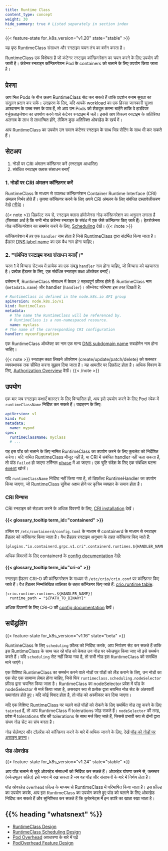 ```yaml
---
title: Runtime Class
content_type: concept
weight: 30
hide_summary: true # Listed separately in section index
---
```


<!-- overview -->

{{< feature-state for_k8s_version="v1.20" state="stable" >}}

यह पृष्ठ RuntimeClass संसाधन और रनटाइम चयन तंत्र का वर्णन करता है।

RuntimeClass एक विशेषता है जो कंटेनर रनटाइम कॉन्फ़िगरेशन का चयन करने के लिए उपयोग की जाती है।
कंटेनर रनटाइम कॉन्फ़िगरेशन Pod के containers को चलाने के लिए उपयोग किया जाता है।

<!-- body -->

## प्रेरणा

आप भिन्न Pods के बीच अलग RuntimeClass सेट कर सकते हैं ताकि प्रदर्शन बनाम सुरक्षा का संतुलन प्रदान कर सकें। उदाहरण के लिए, यदि आपके workload का एक हिस्सा जानकारी सुरक्षा आश्वासन के उच्च स्तर के पात्र हैं, तो आप उन Pods को शेड्यूल करना चाहेंगे ताकि वे हार्डवेयर वर्चुअलाइजेशन का उपयोग करने वाले कंटेनर रनटाइम में चलें। इससे आप विकल्प रनटाइम के अतिरिक्त अलगाव के लाभ से लाभान्वित होंगे, लेकिन कुछ अतिरिक्त ओवरहेड के खर्च में।

आप RuntimeClass का उपयोग उन समान कंटेनर रनटाइम के साथ भिन्न सेटिंग के साथ भी कर सकते हैं।


## सेटअप

1. नोडों पर CRI अंमलन कॉन्फ़िगर करें (रनटाइम आधारित)
2. संबंधित रनटाइम क्लास संसाधन बनाएँ

### 1. नोडों पर CRI अंमलन कॉन्फ़िगर करें

RuntimeClass के माध्यम से उपलब्ध कॉन्‍फ़िगरेशन Container Runtime Interface (CRI) अंमलन निर्भर होते हैं।
कृपया कॉन्फ़िगर करने के लिए अपने CRI अंमलन के लिए संबंधित दस्तावेज़ीकरण देखें ([नीचे](#cri-configuration))।

{{< note >}}
डिफ़ॉल्ट रूप से, रनटाइम क्लास हॉमोजेनस नोड कॉन्फ़िगरेशन का अनुमान लगाता है (जिसका अर्थ है कि सभी नोड कंटेनर रनटाइम के संबंध में एक जैसे कॉन्फ़िगर किए जाते हैं)। हेटरोजेनस नोड कॉन्फ़िगरेशन का समर्थन करने के लिए, [Scheduling](#scheduling) देखें।
{{< /note >}}

कॉन्फ़िगरेशन में हर एक `handler` नाम होता है जिसे RuntimeClass द्वारा संदर्भित किया जाता है।
हैंडलर [DNS label name](/docs/concepts/overview/working-with-objects/names/#dns-label-names) का एक वैध नाम होना चाहिए।


### 2. "संबंधित रनटाइम कक्षा संसाधन बनाएँ।"

चरण 1 में विन्यास सेटअप में प्रत्येक का एक संबद्ध `handler` नाम होना चाहिए, जो विन्यास को पहचानता है। प्रत्येक हैंडलर के लिए,
एक संबंधित रनटाइम कक्षा ऑब्जेक्ट बनाएँ।

वर्तमान में, RuntimeClass संसाधन में केवल 2 महत्वपूर्ण फ़ील्ड होते हैं: RuntimeClass नाम (`metadata.name`) और handler
(`handler`)। ऑब्जेक्ट परिभाषा इस तरह दिखती है:


```yaml
# RuntimeClass is defined in the node.k8s.io API group
apiVersion: node.k8s.io/v1
kind: RuntimeClass
metadata:
  # The name the RuntimeClass will be referenced by.
  # RuntimeClass is a non-namespaced resource.
  name: myclass 
# The name of the corresponding CRI configuration
handler: myconfiguration 
```

एक RuntimeClass ऑब्जेक्ट का नाम एक मान्य [DNS subdomain name](/docs/concepts/overview/working-with-objects/names#dns-subdomain-names) सबडोमेन नाम होना चाहिए।

{{< note >}}
रनटाइम कक्षा लिखने ऑपरेशन (create/update/patch/delete) को क्लस्टर व्यवस्थापक तक सीमित करना सुझाव दिया जाता है। यह
आमतौर पर डिफ़ॉल्ट होता है। अधिक विवरण के लिए, [Authorization Overview](/docs/reference/access-authn-authz/authorization/) देखें।
{{< /note >}}

## उपयोग

एक बार जब रनटाइम कक्षाएँ क्लस्टर के लिए विन्यासित हों, आप इसे उपयोग करने के लिए Pod स्पेक में `runtimeClassName` निर्दिष्ट
कर सकते हैं। उदाहरण के लिए:

```yaml
apiVersion: v1
kind: Pod
metadata:
  name: mypod
spec:
  runtimeClassName: myclass
  # ...
```

यह इस पॉड को चलाने के लिए नामित RuntimeClass का उपयोग करने के लिए कुबलेट को निर्देशित करेगा। यदि नामित RuntimeClass
मौजूद नहीं है, या CRI में संबंधित handler नहीं चला सकता है, तो पॉड `Failed` हो जाएगा टर्मिनल [phase](/docs/concepts/workloads/pods/pod-lifecycle/#pod-phase) में आ जाएगा। एक त्रुटि संदेश के लिए
एक संबंधित घटना [event](/docs/tasks/debug/debug-application/debug-running-pod/) खोजें।

यदि `runtimeClassName` निर्दिष्ट नहीं किया गया है, तो डिफ़ॉल्ट RuntimeHandler का उपयोग किया जाएगा, जो
RuntimeClass सुविधा अक्षम होने पर कृत्रिम व्यवहार के समान होता है।

### CRI विन्यास


CRI रनटाइम को सेटअप करने के अधिक विवरणों के लिए, [CRI installation](/docs/setup/production-environment/container-runtimes/) देखें।

#### {{< glossary_tooltip term_id="containerd" >}}

टॉमेल पर `/etc/containerd/config.toml` के माध्यम से containerd के माध्यम से रनटाइम हैंडलर को कॉन्फ़िगर
किया जाता है। वैध हैंडलर रनटाइम अनुभाग के तहत कॉन्फ़िगर किए जाते हैं:

```
[plugins."io.containerd.grpc.v1.cri".containerd.runtimes.${HANDLER_NAME}]
```

अधिक विवरणों के लिए containerd के [config documentation](https://github.com/containerd/containerd/blob/main/docs/cri/config.md) देखें:


#### {{< glossary_tooltip term_id="cri-o" >}}

रनटाइम हैंडलर CRI-O की कॉन्फ़िगरेशन के माध्यम से `/etc/crio/crio.conf` पर कॉन्फ़िगर किए जाते हैं। वैध हैंडलर
निम्नलिखित तालिका के तहत कॉन्फ़िगर किए जाते हैं:
[crio.runtime table](https://github.com/cri-o/cri-o/blob/master/docs/crio.conf.5.md#crioruntime-table):

```
[crio.runtime.runtimes.${HANDLER_NAME}]
  runtime_path = "${PATH_TO_BINARY}"
```

अधिक विवरणों के लिए CRI-O की [config documentation](https://github.com/cri-o/cri-o/blob/master/docs/crio.conf.5.md) देखें।

## सचेंडुलिंग

{{< feature-state for_k8s_version="v1.16" state="beta" >}}

RuntimeClass के लिए `scheduling` फ़ील्ड को निर्दिष्ट करके, आप नियंत्रण सेट कर सकते हैं ताकि इस RuntimeClass के साथ चल
रहे पॉड को केवल उन नोड पर स्केड्यूल किया जाए जो इसे समर्थन करते हैं। यदि `scheduling` सेट नहीं किया गया है, तो सभी नोड इस RuntimeClass को समर्थित माने जाएंगे।

एक विशिष्ट RuntimeClass का समर्थन करने वाले नोडों पर पॉडों को लैंड कराने के लिए, उन नोडों का एक सेट एक सामान्य लेबल होना चाहिए, जिसे फिर
`runtimeclass.scheduling.nodeSelector` फ़ील्ड द्वारा चयनित किया जाता है। RuntimeClass का nodeSelector प्रवेश में पॉड के
nodeSelector से मर्ज किया जाता है, असरदार रूप से प्रत्येक द्वारा चयनित नोड सेट के अंतरवर्ती समानांतर होते हुए। यदि कोई विवाद होता है, तो पॉड को अस्वीकार कर दिया जाएगा।


यदि एक विशिष्ट RuntimeClass पर चलने वाले पॉडों को रोकने के लिए समर्थित नोड तट्ट करने के लिए `tainted` हैं, तो आप RuntimeClass में tolerations
जोड़ सकते हैं। `nodeSelector` की तरह, प्रवेश में tolerations पॉड की tolerations के साथ मर्ज किए जाते हैं, जिससे प्रभावी रूप से दोनों द्वारा संभव नोड सेट का संघ बनता है।

नोड सेलेक्टर और टॉलरेंस को कॉन्फ़िगर करने के बारे में अधिक जानने के लिए, देखें [पॉड को नोडों पर असाइन करना](/docs/concepts/scheduling-eviction/assign-pod-node/)।

### पोड ओवरहेड

{{< feature-state for_k8s_version="v1.24" state="stable" >}}

आप पॉड चलाने से जुड़े ओवरहेड संसाधनों को निर्दिष्ट कर सकते हैं। ओवरहेड घोषणा करने से, क्लस्टर (स्केड्यूलर सहित) इसे ध्यान में रख सकता है जब वह पॉड और संसाधनों के बारे में निर्णय लेता है।

पॉड ओवरहेड `overhead` फ़ील्ड के माध्यम से RuntimeClass में परिभाषित किया जाता है। इस फ़ील्ड का उपयोग करके, आप इस RuntimeClass का उपयोग
करते हुए पॉड को चलाने के लिए ओवरहेड निर्दिष्ट कर सकते हैं और सुनिश्चित कर सकते हैं कि कुबेरनेट्स में इन उपरि का खाता रखा जाता है।


## {{% heading "whatsnext" %}}

- [RuntimeClass Design](https://github.com/kubernetes/enhancements/blob/master/keps/sig-node/585-runtime-class/README.md)
- [RuntimeClass Scheduling Design](https://github.com/kubernetes/enhancements/blob/master/keps/sig-node/585-runtime-class/README.md#runtimeclass-scheduling)
- [Pod Overhead](/docs/concepts/scheduling-eviction/pod-overhead/) अवधारणा के बारे में पढ़ें
- [PodOverhead Feature Design](https://github.com/kubernetes/enhancements/tree/master/keps/sig-node/688-pod-overhead)









